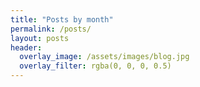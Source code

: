 ```yaml
---
title: "Posts by month"
permalink: /posts/
layout: posts
header:
  overlay_image: /assets/images/blog.jpg
  overlay_filter: rgba(0, 0, 0, 0.5)
---
```

